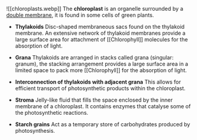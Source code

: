 ![[chloroplasts.webp]]
The **chloroplast** is an organelle surrounded by a <u>double membrane</u>, it is found in some cells of green plants.

- **Thylakoids**
  Disc-shaped membraneous sacs found on the thylakoid membrane. An extensive network of thylakoid membranes provide a large surface area for attachment of [[Chlorophyll]] molecules for the absorption of light.

- **Grana**
  Thylakoids are arranged in stacks called grana (singular: granum), the stacking arrangement provides a large surface area in a limited space to pack more [[Chlorophyll]] for the absorption of light.

- **Interconnection of thylakoids with adjacent grana**
  This allows for efficient transport of photosynthetic products within the chloroplast.

- **Stroma**
  Jelly-like fluid that fills the space enclosed by the inner membrane of a chloroplast.
  It contains enzymes that catalyse some of the photosynthetic reactions.

- **Starch grains**
  Act as a temporary store of carbohydrates produced by photosynthesis.
